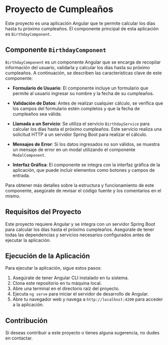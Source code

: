 # Proyecto de Cumpleaños

Este proyecto es una aplicación Angular que te permite calcular los días hasta tu próximo cumpleaños. El componente principal de esta aplicación es `BirthdayComponent`.

## Componente `BirthdayComponent`

`BirthdayComponent` es un componente Angular que se encarga de recopilar información del usuario, validarla y calcular los días hasta su próximo cumpleaños. A continuación, se describen las características clave de este componente:

- **Formulario de Usuario**: El componente incluye un formulario que permite al usuario ingresar su nombre y la fecha de su cumpleaños.

- **Validación de Datos**: Antes de realizar cualquier cálculo, se verifica que los campos del formulario estén completos y que la fecha de cumpleaños sea válida.

- **Llamada a un Servicio**: Se utiliza el servicio `BirthdayService` para calcular los días hasta el próximo cumpleaños. Este servicio realiza una solicitud HTTP a un servidor Spring Boot para realizar el cálculo.

- **Mensajes de Error**: Si los datos ingresados no son válidos, se muestra un mensaje de error en un modal utilizando el componente `ModalComponent`.

- **Interfaz Gráfica**: El componente se integra con la interfaz gráfica de la aplicación, que puede incluir elementos como botones y campos de entrada.

Para obtener más detalles sobre la estructura y funcionamiento de este componente, asegúrate de revisar el código fuente y los comentarios en el mismo.

## Requisitos del Proyecto

Este proyecto requiere Angular y se integra con un servidor Spring Boot para calcular los días hasta el próximo cumpleaños. Asegúrate de tener todas las dependencias y servicios necesarios configurados antes de ejecutar la aplicación.

## Ejecución de la Aplicación

Para ejecutar la aplicación, sigue estos pasos:

1. Asegúrate de tener Angular CLI instalado en tu sistema.
2. Clona este repositorio en tu máquina local.
3. Abre una terminal en el directorio raíz del proyecto.
4. Ejecuta `ng serve` para iniciar el servidor de desarrollo de Angular.
5. Abre tu navegador web y navega a `http://localhost:4200` para acceder a la aplicación.

## Contribución

Si deseas contribuir a este proyecto o tienes alguna sugerencia, no dudes en contactar.
